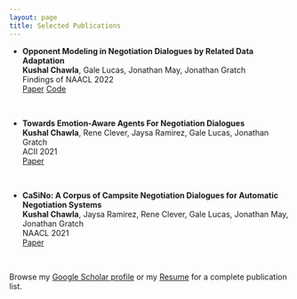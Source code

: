 ```yaml
---
layout: page
title: Selected Publications
---
```


- **Opponent Modeling in Negotiation Dialogues by Related Data Adaptation**  
	**Kushal Chawla**, Gale Lucas, Jonathan May, Jonathan Gratch<br/>
	Findings of NAACL 2022 <br/>
	<a href="https://arxiv.org/pdf/2205.00344.pdf" target="_blank">Paper</a> <a href="https://github.com/kushalchawla/opponent-modeling" target="_blank">Code</a>
<br />

- **Towards Emotion-Aware Agents For Negotiation Dialogues**  
	**Kushal Chawla**, Rene Clever, Jaysa Ramirez, Gale Lucas, Jonathan Gratch<br/>
	ACII 2021 <br/>
	<a href="https://arxiv.org/pdf/2107.13165.pdf" target="_blank">Paper</a>
<br />

- **CaSiNo: A Corpus of Campsite Negotiation Dialogues for Automatic Negotiation Systems**  
	**Kushal Chawla**, Jaysa Ramirez, Rene Clever, Gale Lucas, Jonathan May, Jonathan Gratch<br/>
	NAACL 2021 <br/>
	<a href="https://www.aclweb.org/anthology/2021.naacl-main.254.pdf" target="_blank">Paper</a>
<br />


Browse my <a href="https://scholar.google.co.in/citations?user=x4rFCskAAAAJ&hl=en" target="_blank">Google Scholar profile</a> or my <a href="https://kushalchawla.github.io/resume/" target="_blank">Resume</a> for a complete publication list.
<br />
